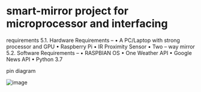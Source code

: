 # smart-mirror project for microprocessor and interfacing

requirements
5.1. Hardware Requirements –
• A PC/Laptop with strong processor and GPU
• Raspberry Pi
• IR Proximity Sensor
• Two – way mirror
5.2. Software Requirements –
• RASPBIAN OS
• One Weather API
• Google News API
• Python 3.7

pin diagram

![image](https://user-images.githubusercontent.com/77243922/145579447-a5dad733-8991-42f2-b4bc-e0f43e27483e.png)
